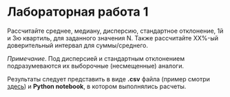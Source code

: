 # Лабораторная работа 1
Рассчитайте среднее, медиану, дисперсию, стандартное отклонение, 1й и 3ю квартиль, для заданного 
значения N. Также рассчитайте XX%-ый доверительный интервал для суммы/среднего.

_Примечание_. Под дисперсией и стандартным отклонением подразумеваются их выборочные (несмещенные) 
аналоги.

Результаты следует представить в виде **.csv** файла (пример смотри [здесь](./sample/answers.csv)) 
и **Python notebook**, в котором выполнялись расчеты.

